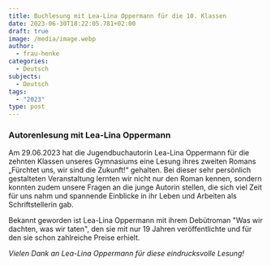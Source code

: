 ```yaml
---
title: Buchlesung mit Lea-Lina Oppermann für die 10. Klassen
date: 2023-06-30T18:22:05.781+02:00
draft: true
image: /media/image.webp
author:
  - frau-henke
categories:
  - Deutsch
subjects:
  - Deutsch
tags:
  - "2023"
type: post
---
```

### **Autorenlesung mit Lea-Lina Oppermann** 

Am 29.06.2023 hat die Jugendbuchautorin Lea-Lina Oppermann für die zehnten Klassen unseres Gymnasiums eine Lesung ihres zweiten Romans „Fürchtet uns, wir sind die Zukunft!“ gehalten. Bei dieser sehr persönlich gestalteten Veranstaltung lernten wir nicht nur den Roman kennen, sondern konnten zudem unsere Fragen an die junge Autorin stellen, die sich viel Zeit für uns nahm und spannende Einblicke in ihr Leben und Arbeiten als Schriftstellerin gab.

Bekannt geworden ist Lea-Lina Oppermann mit ihrem Debütroman "Was wir dachten, was wir taten", den sie mit nur 19 Jahren veröffentlichte und für den sie schon zahlreiche Preise erhielt.

_Vielen Dank an Lea-Lina Oppermann für diese eindrucksvolle Lesung!_ 
